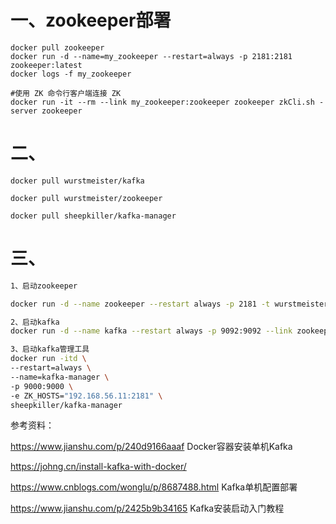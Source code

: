 # 一、zookeeper部署
```
docker pull zookeeper
docker run -d --name=my_zookeeper --restart=always -p 2181:2181 zookeeper:latest
docker logs -f my_zookeeper

#使用 ZK 命令行客户端连接 ZK
docker run -it --rm --link my_zookeeper:zookeeper zookeeper zkCli.sh -server zookeeper
```

# 二、
```
docker pull wurstmeister/kafka

docker pull wurstmeister/zookeeper

docker pull sheepkiller/kafka-manager
```

# 三、
```bash
1、启动zookeeper

docker run -d --name zookeeper --restart always -p 2181 -t wurstmeister/zookeeper

2、启动kafka
docker run -d --name kafka --restart always -p 9092:9092 --link zookeeper --env KAFKA_ZOOKEEPER_CONNECT=zookeeper:2181 --env KAFKA_ADVERTISED_HOST_NAME=127.0.0.1 --env KAFKA_ADVERTISED_PORT=9092 --volume /etc/localtime:/etc/localtime wurstmeister/kafka:latest

3、启动kafka管理工具
docker run -itd \
--restart=always \
--name=kafka-manager \
-p 9000:9000 \
-e ZK_HOSTS="192.168.56.11:2181" \
sheepkiller/kafka-manager
```

参考资料：

https://www.jianshu.com/p/240d9166aaaf   Docker容器安装单机Kafka

https://johng.cn/install-kafka-with-docker/

https://www.cnblogs.com/wonglu/p/8687488.html   Kafka单机配置部署

https://www.jianshu.com/p/2425b9b34165  Kafka安装启动入门教程
